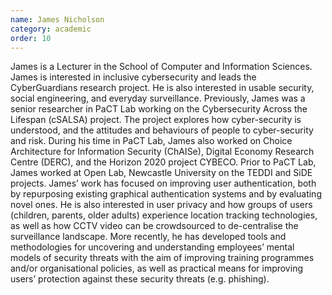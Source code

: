 ```yaml
---
name: James Nicholson
category: academic
order: 10
---
```

James is a Lecturer in the School of Computer and Information Sciences. James is interested in inclusive cybersecurity and leads the CyberGuardians research project. He is also interested in usable security, social engineering, and everyday surveillance. Previously, James was a senior researcher in PaCT Lab working on the Cybersecurity Across the Lifespan (cSALSA) project. The project explores how cyber-security is understood, and the attitudes and behaviours of people to cyber-security and risk. During his time in PaCT Lab, James also worked on Choice Architecture for Information Security (ChAISe), Digital Economy Research Centre (DERC), and the Horizon 2020 project CYBECO. Prior to PaCT Lab, James worked at Open Lab, Newcastle University on the TEDDI and SiDE projects. James’ work has focused on improving user authentication, both by repurposing existing graphical authentication systems and by evaluating novel ones. He is also interested in user privacy and how groups of users (children, parents, older adults) experience location tracking technologies, as well as how CCTV video can be crowdsourced to de-centralise the surveillance landscape. More recently, he has developed tools and methodologies for uncovering and understanding employees’ mental models of security threats with the aim of improving training programmes and/or organisational policies, as well as practical means for improving users’ protection against these security threats (e.g. phishing).


